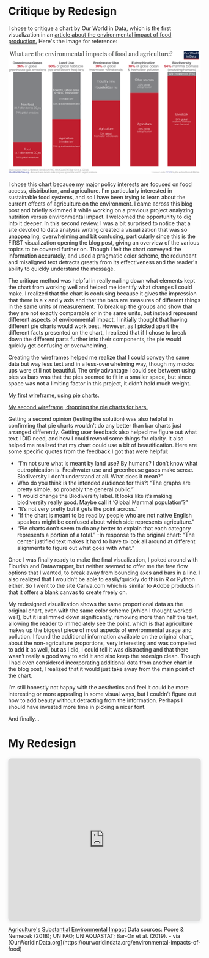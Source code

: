 # Critique by Redesign

I chose to critique a chart by Our World in Data, which is the first visualization in an [article about the environmental impact of food production.](https://ourworldindata.org/environmental-impacts-of-food) Here's the image for reference:


![Original chart on agriculture's environmental impact by Our World in Data](/What-are-the-environmental-impacts-of-agriculture.png)


I chose this chart because my major policy interests are focused on food access, distribution, and agriculture. I'm particularly interested in sustainable food systems, and so I have been trying to learn about the current effects of agriculture on the environment. I came across this blog post and briefly skimmed it while working on a previous project analyzing nutrition versus environmental impact. I welcomed the opportunity to dig into it deeper. In this second review, I was a bit surprised to notice that a site devoted to data analysis writing created a visualization that was so unappealing, overwhelming and bit confusing, particularly since this is the FIRST visualization opening the blog post, giving an overview of the various topics to be covered further on. Though I felt the chart conveyed the information accurately, and used a pragmatic color scheme, the redundant and misaligned text detracts greatly from its effectiveness and the reader's ability to quickly understand the message.

The critique method was helpful in really nailing down what elements kept the chart from working well and helped me identify what changes I could make. I realized that the chart is confusing because it gives the impression that there is a x and y axis and that the bars are measures of different things in the same units of measurement. To break up the groups and show that they are not exactly comparable or in the same units, but instead represent different aspects of environmental impact, I initially thought that having different pie charts would work best. However, as I picked apart the different facts presented on the chart, I realized that if I chose to break down the different parts further into their components, the pie would quickly get confusing or overwhelming. 

Creating the wireframes helped me realize that I could convey the same data but way less text and in a less-overwhelming way, though my mocks ups were still not beautiful. The only advantage I could see between using pies vs bars was that the pies seemed to fit in a smaller space, but since space was not a limiting factor in this project, it didn’t hold much weight.

[My first wireframe, using pie charts.](https://share.balsamiq.com/c/hk1UAzmvSQYFMpNHzrtR1V.png)

[My second wireframe, dropping the pie charts for bars.](https://share.balsamiq.com/c/22qS4WFWuUjAtooYp7TGrN.png)

Getting a second opinion (testing the solution) was also helpful in confirming that pie charts wouldn’t do any better than bar charts just arranged differently. Getting user feedback also helped me figure out what text I DID need, and how I could reword some things for clarity. It also helped me realized that my chart could use a bit of beautification. Here are some specific quotes from the feedback I got that were helpful:
- “I’m not sure what is meant by land use? By humans? I don’t know what eutrophication is. Freshwater use and greenhouse gases make sense. Biodiversity I don’t understand at all. What does it mean?”
- Who do you think is the intended audience for this?: “The graphs are pretty simple, so probably the general public.”
- “I would change the Biodiversity label. It looks like it’s making biodiversity really good. Maybe call it ‘Global Mammal population’?”
- “It’s not very pretty but it gets the point across."
- "If the chart is meant to be read by people who are not native English speakers might be confused about which side represents agriculture.”
- “Pie charts don’t seem to do any better to explain that each category represents a portion of a total.”
-In response to the original chart: “The center justified text makes it hard to have to look all around at different alignments to figure out what goes with what.”

Once I was finally ready to make the final visualization, I poked around with Flourish and Datawrapper, but neither seemed to offer me the free flow options that I wanted, to break away from bounding axes and bars in a line. I also realized that I wouldn’t be able to easily/quickly do this in R or Python either. So I went to the site Canva.com which is similar to Adobe products in that it offers a blank canvas to create freely on. 

My redesigned visualization shows the same proportional data as the original chart, even with the same color scheme (which I thought worked well), but it is slimmed down significantly, removing more than half the text, allowing the reader to immediately see the point, which is that agriculture makes up the biggest piece of most aspects of environmental usage and pollution. I found the additional information available on the original chart, about the non-agriculture proportions, very interesting and was compelled to add it as well, but as I did, I could tell it was distracting and that there wasn’t really a good way to add it and also keep the redesign clean. Though I had even considered incorporating additional data from another chart in the blog post, I realized that it would just take away from the main point of the chart. 

I’m still honestly not happy with the aesthetics and feel it could be more interesting or more appealing in some visual ways, but I couldn’t figure out how to add beauty without detracting from the information. Perhaps I should have invested more time in picking a nicer font.


And finally...

# My Redesign
<div style="position: relative; width: 100%; height: 0; padding-top: 75.0000%;
 padding-bottom: 48px; box-shadow: 0 2px 8px 0 rgba(63,69,81,0.16); margin-top: 1.6em; margin-bottom: 0.9em; overflow: hidden;
 border-radius: 8px; will-change: transform;">
  <iframe style="position: absolute; width: 100%; height: 100%; top: 0; left: 0; border: none; padding: 0;margin: 0;"
    src="https:&#x2F;&#x2F;www.canva.com&#x2F;design&#x2F;DAEN0iSyHRU&#x2F;view?embed">
  </iframe>
</div>
<a href="https:&#x2F;&#x2F;www.canva.com&#x2F;design&#x2F;DAEN0iSyHRU&#x2F;view?utm_content=DAEN0iSyHRU&amp;utm_campaign=designshare&amp;utm_medium=embeds&amp;utm_source=link" target="_blank" rel="noopener">Agriculture's Substantial Environmental Impact</a> 
Data sources: Poore & Nemecek (2018); UN FAO; UN AQUASTAT; Bar-On et al. (2019). - via [OurWorldInData.org](https://ourworldindata.org/environmental-impacts-of-food)
